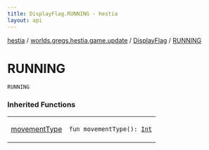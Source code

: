 ```yaml
---
title: DisplayFlag.RUNNING - hestia
layout: api
---
```


<div class='api-docs-breadcrumbs'><a href="../../index.html">hestia</a> / <a href="../index.html">worlds.gregs.hestia.game.update</a> / <a href="index.html">DisplayFlag</a> / <a href="./-r-u-n-n-i-n-g.html">RUNNING</a></div>

# RUNNING

<div class="signature"><code><span class="identifier">RUNNING</span></code></div>

### Inherited Functions

<table class="api-docs-table">
<tbody>
<tr>
<td markdown="1">

<a href="movement-type.html">movementType</a>


</td>
<td markdown="1">
<div class="signature"><code><span class="keyword">fun </span><span class="identifier">movementType</span><span class="symbol">(</span><span class="symbol">)</span><span class="symbol">: </span><a href="https://kotlinlang.org/api/latest/jvm/stdlib/kotlin/-int/index.html"><span class="identifier">Int</span></a></code></div>

</td>
</tr>
</tbody>
</table>
